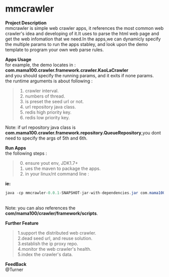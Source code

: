# mmcrawler
<b>Project Description</b></br>
  mmcrawler is simple web crawler apps, it references the most common web crawler's idea and developing of it.It uses to parse     the html web page and get the web infomation that we need.In the apps,we can dynamicly specify the multiple params to run the    apps stabley, and look upon the demo template to program your own web parse rules.
  
<b>Apps Usage</b></br>
for example, the demo locates in : <b>com.mama100.crawler.framework.crawler.KaoLaCrawler</b><br>
and you should specify the running params, and it exits if none params.<br>
the runtime arguments is about following :
>1. crawler interval.<br>
>2. numbers of thread.<br>
>3. is preset the seed url or not.<br>
>4. url repository java class.<br>
>5. redis high priority key.<br>
>6. redis low priority key.<br>

Note: if url repository java class is <b>com.mama100.crawler.framework.repository.QueueRepository</b>,you dont need to specify the args of 5th and 6th.<br>

<b>Run Apps</b></br>
the following steps :<br>
>0. ensure yout env, JDK1.7+
>1. ues the maven to package the apps.</br>
>2. in your linux/nt command line :</br>

<b>ie:</b><br> 
```JAVA
java -cp mmcrawler-0.0.1-SNAPSHOT-jar-with-dependencies.jar com.mama100.crawler.framework.crawler.KaoLaCrawler 2000 20 false com.mama100.crawler.framework.repository.RedisRepository crawler.todo.high.163.kaola crawler.todo.low.163.kaola
```

<br>Note: you can also references the <b>com/mama100/crawler/framework/scripts</b>.</br>

<b>Further Feature</b></br>
>1.support the distributed web crawler.</br>
>2.dead seed url, and reuse solution.</br>
>3.establish the ip proxy repo.</br>
>4.monitor the web crawler's health.</br>
>5.index the crawler's data.</br>

<b>FeedBack</b></br>
@Turner



